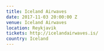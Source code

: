 ```yaml
---
title: Iceland Airwaves
date: 2017-11-03 20:00:00 Z
venue: Iceland Airwaves
location: Reykjavik
tickets: http://icelandairwaves.is/
country: Iceland
---
```


